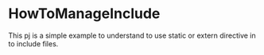 # HowToManageInclude
This pj is a simple example to understand to use static or extern directive in to include files.

